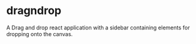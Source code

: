 # dragndrop
A Drag and drop react application with a sidebar containing elements for dropping onto the canvas. 
